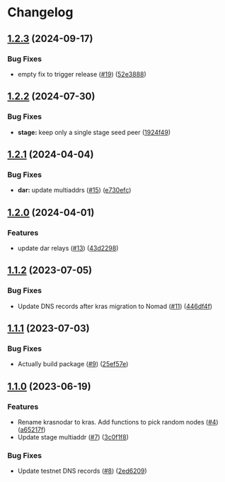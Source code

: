 # Changelog

## [1.2.3](https://github.com/fluencelabs/fluence-network-environment/compare/fluence-network-environment-v1.2.2...fluence-network-environment-v1.2.3) (2024-09-17)


### Bug Fixes

* empty fix to trigger release ([#19](https://github.com/fluencelabs/fluence-network-environment/issues/19)) ([52e3888](https://github.com/fluencelabs/fluence-network-environment/commit/52e3888b1e08245c1450e3f8dbd1122abcac3db0))

## [1.2.2](https://github.com/fluencelabs/fluence-network-environment/compare/fluence-network-environment-v1.2.1...fluence-network-environment-v1.2.2) (2024-07-30)


### Bug Fixes

* **stage:** keep only a single stage seed peer ([1924f49](https://github.com/fluencelabs/fluence-network-environment/commit/1924f49833c1f52bf0c8bb2e414778a5af8965c3))

## [1.2.1](https://github.com/fluencelabs/fluence-network-environment/compare/fluence-network-environment-v1.2.0...fluence-network-environment-v1.2.1) (2024-04-04)


### Bug Fixes

* **dar:** update multiaddrs ([#15](https://github.com/fluencelabs/fluence-network-environment/issues/15)) ([e730efc](https://github.com/fluencelabs/fluence-network-environment/commit/e730efc6e0586af09b8160a726b62436d2076c9e))

## [1.2.0](https://github.com/fluencelabs/fluence-network-environment/compare/fluence-network-environment-v1.1.2...fluence-network-environment-v1.2.0) (2024-04-01)


### Features

* update dar relays ([#13](https://github.com/fluencelabs/fluence-network-environment/issues/13)) ([43d2298](https://github.com/fluencelabs/fluence-network-environment/commit/43d2298a4f53b84fa17e83eed5a14e07d6431f75))

## [1.1.2](https://github.com/fluencelabs/fluence-network-environment/compare/fluence-network-environment-v1.1.1...fluence-network-environment-v1.1.2) (2023-07-05)


### Bug Fixes

* Update DNS records after kras migration to Nomad ([#11](https://github.com/fluencelabs/fluence-network-environment/issues/11)) ([446df4f](https://github.com/fluencelabs/fluence-network-environment/commit/446df4f5eaa64d8d5b803e23f73b8cf8e4331d2e))

## [1.1.1](https://github.com/fluencelabs/fluence-network-environment/compare/fluence-network-environment-v1.1.0...fluence-network-environment-v1.1.1) (2023-07-03)


### Bug Fixes

* Actually build package ([#9](https://github.com/fluencelabs/fluence-network-environment/issues/9)) ([25ef57e](https://github.com/fluencelabs/fluence-network-environment/commit/25ef57e061d75abaa08d58a4fef89e71d9cfb4da))

## [1.1.0](https://github.com/fluencelabs/fluence-network-environment/compare/fluence-network-environment-v1.0.14...fluence-network-environment-v1.1.0) (2023-06-19)


### Features

* Rename krasnodar to kras. Add functions to pick random nodes ([#4](https://github.com/fluencelabs/fluence-network-environment/issues/4)) ([a65217f](https://github.com/fluencelabs/fluence-network-environment/commit/a65217fd2e0d3c65f4ae54105b54018af778e92d))
* Update stage multiaddr ([#7](https://github.com/fluencelabs/fluence-network-environment/issues/7)) ([3c0f1f8](https://github.com/fluencelabs/fluence-network-environment/commit/3c0f1f89a5f713e94ee0104bcf0fa9b66f8a5cca))


### Bug Fixes

* Update testnet DNS records ([#8](https://github.com/fluencelabs/fluence-network-environment/issues/8)) ([2ed6209](https://github.com/fluencelabs/fluence-network-environment/commit/2ed6209c9c122fe2cd2b7811379c97163c64db88))
